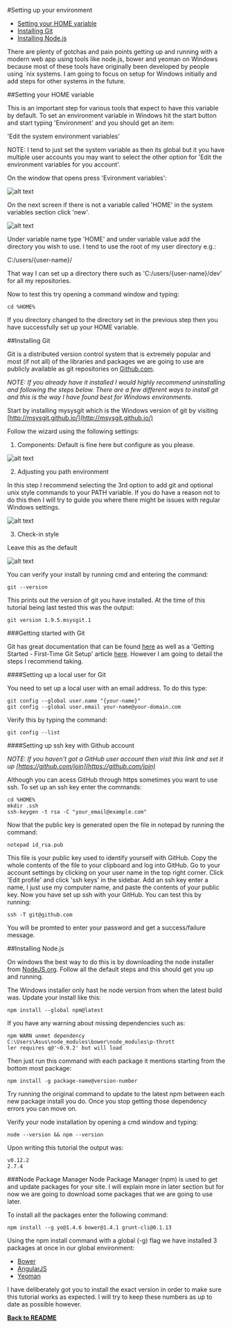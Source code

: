 #Setting up your environment

- [Setting your HOME variable](#setting-your-home-variable)
- [Installing Git](#installing-git)
- [Installing Node.js](#installing-nodejs)

There are plenty of gotchas and pain points getting up and running with a modern web app using tools like node.js, bower and yeoman on Windows because most of these tools have originally been developed by people using `nix systems. I am going to focus on setup for Windows initially and add steps for other systems in the future.

##Setting your HOME variable

This is an important step for various tools that expect to have this variable by default. To set an environment variable in Windows hit the start button and start typing 'Environment' and you should get an item:

'Edit the system environment variables'

NOTE: I tend to just set the system variable as then its global but it you have multiple user accounts you may want to select the other option for 'Edit the environment variables for you account'.

On the window that opens press 'Evironment variables':

![alt text](tutorial/images/EnvironmentVariable1.jpg "Environment Variable Screenshot initial screen")

On the next screen if there is not a variable called 'HOME' in the system variables section click 'new'.

![alt text](tutorial/images/EnvironmentVariable2.jpg "Environment Variable Screenshot Add New")

Under variable name type 'HOME' and under variable value add the directory you wish to use. I tend to use the root of my user directory e.g.:

C:/users/{user-name}/

That way I can set up a directory there such as 'C:/users/{user-name}/dev' for all my repositories.

Now to test this try opening a command window and typing:

``` Batchfile
cd %HOME%
```

If you directory changed to the directory set in the previous step then you have successfully set up your HOME variable.

##Installing Git

Git is a distributed version control system that is extremely popular and most (if not all) of the libraries and packages we are going to use are publicly available as git repositories on [Github.com](https://github.com).

*NOTE: If you already have it installed I would highly recommend uninstalling and following the steps below. There are a few different ways to install git and this is the way I have found best for Windows environments.*

Start by installing mysysgit which is the Windows version of git by visiting [http://msysgit.github.io/](http://msysgit.github.io/)

Follow the wizard using the following settings:

1. Components:
Default is fine here but configure as you please.

![alt text](tutorial/images/GitSetupStep1.jpg "Git setup step 1")

2. Adjusting you path environment

In this step I recommend selecting the 3rd option to add git and optional unix style commands to your PATH variable. If you do have a reason not to do this then I will try to guide you where there might be issues with regular Windows settings.

![alt text](tutorial/images/GitSetupStep2.jpg "Git setup step 2")

3. Check-in style

Leave this as the default

![alt text](tutorial/images/GitSetupStep3.jpg "Git setup step 3")


You can verify your install by running cmd and entering the command:

```Batchfile
git --version
```

This prints out the version of git you have installed. At the time of this tutorial being last tested this was the output:

```Batchfile
git version 1.9.5.msysgit.1
```

###Getting started with Git

Git has great documentation that can be found [here](http://git-scm.com/doc) as well as a 'Getting Started - First-Time Git Setup'  article [here](http://git-scm.com/book/en/v2/Getting-Started-First-Time-Git-Setup). However I am going to detail the steps I recommend taking.

####Setting up a local user for Git

You need to set up a local user with an email address. To do this type:

```
git config --global user.name "{your-name}"
git config --global user.email your-name@your-domain.com
```

Verify this by typing the command:

```
git config --list
```

####Setting up ssh key with Github account

*NOTE: If you haven't got a GitHub user account then visit this link and set it up [https://github.com/join](https://github.com/join)*

Although you can acess GitHub through https sometimes you want to use ssh. To set up an ssh key enter the commands:

```
cd %HOME%
mkdir .ssh
ssh-keygen -t rsa -C "your_email@example.com"
```

Now that the public key is generated open the file in notepad by running the command:

```
notepad id_rsa.pub
```

This file is your public key used to identify yourself with GitHub. Copy the whole contents of the file to your clipboard and log into GitHub. Go to your account settings by clicking on your user name in the top right corner. Click 'Edit profile' and click 'ssh keys' in the sidebar. Add an ssh key enter a name, I just use my computer name, and paste the contents of your public key. Now you have set up ssh with your GitHub. You can test this by running:

```
ssh -T git@github.com
```

You will be promted to enter your password and get a success/failure message.

##Installing Node.js

On windows the best way to do this is by downloading the node installer from [NodeJS.org](https://nodejs.org/). Follow all the default steps and this should get you up and running.

The Windows installer only hast he node version from when the latest build was. Update your install like this:

```
npm install --global npm@latest
```

If you have any warning about missing dependencies such as:

```
npm WARN unmet dependency C:\Users\Asus\node_modules\bower\node_modules\p-thrott
ler requires q@'~0.9.2' but will load
```

Then just run this command with each package it mentions starting from the bottom most package:

```
npm install -g package-name@version-number
```

Try running the original command to update to the latest npm between each new package install you do. Once you stop getting those dependency errors you can move on.

Verify your node installation by opening a cmd window and typing:

```
node --version && npm --version
```

Upon writing this tutorial the output was:
```
v0.12.2
2.7.4
```



###Node Package Manager
Node Package Manager (npm) is used to get and update packages for your site. I will explain more in later section but for now we are going to download some packages that we are going to use later.

To install all the packages enter the following command:

```
npm install --g yo@1.4.6 bower@1.4.1 grunt-cli@0.1.13
```

Using the npm install command with a global (-g) flag we have installed 3 packages at once in our global environment:

- [Bower](http://bower.io)
- [AngularJS](http://angularjs.org)
- [Yeoman](http://yeoman.io)

I have deliberately got you to install the exact version in order to make sure this tutorial works as expected. I will try to keep these numbers as up to date as possible however.

**[Back to README](README.md)**
